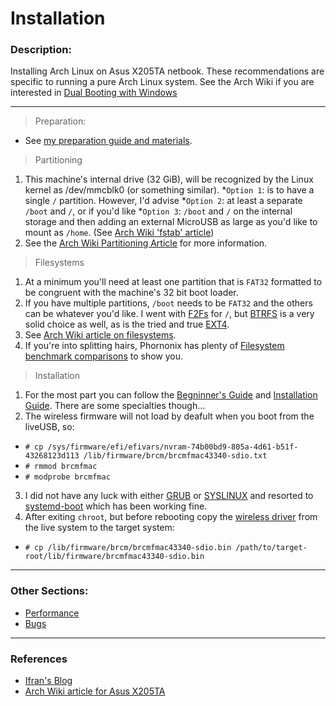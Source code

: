 # Installation

### Description:

Installing Arch Linux on Asus X205TA netbook.  These recommendations are specific to running a pure Arch Linux system.  See the Arch Wiki if you are interested in [Dual Booting with Windows](https://wiki.archlinux.org/index.php/Dual_boot_with_Windows)

-----

> Preparation:
* See [my preparation guide and materials](https://github.com/gtbjj/x205ta).

> Partitioning
1) This machine's internal drive (32 GiB), will be recognized by the Linux kernel as /dev/mmcblk0 (or something similar).
*```Option 1```: is to have a single ```/``` partition.  However, I'd advise
*```Option 2```: at least a separate ```/boot``` and ```/```, or if you'd like
*```Option 3```: ```/boot``` and ```/``` on the internal storage and then adding an external MicroUSB as large as you'd like to mount as ```/home```. (See [Arch Wiki 'fstab' article](https://wiki.archlinux.org/index.php/Fstab))
2) See the [Arch Wiki Partitioning Article](https://wiki.archlinux.org/index.php/Partitioning) for more information.

> Filesystems
1) At a minimum you'll need at least one partition that is ```FAT32``` formatted to be congruent with the machine's 32 bit boot loader.
2) If you have multiple partitions, ```/boot``` needs to be ```FAT32``` and the others can be whatever you'd like.  I went with [F2Fs](https://wiki.archlinux.org/index.php/F2FS) for ```/```, but [BTRFS](https://wiki.archlinux.org/index.php/Btrfs) is a very solid choice as well, as is the tried and true [EXT4](https://wiki.archlinux.org/index.php/Ext4).
3) See [Arch Wiki article on filesystems](https://wiki.archlinux.org/index.php/File_systems#Types_of_file_systems).
4) If you're into splitting hairs, Phornonix has plenty of [Filesystem benchmark comparisons](http://www.phoronix.com/scan.php?page=article&item=linux-41-filesystem&num=1) to show you.

> Installation
1) For the  most part you can follow the [Begninner's Guide](https://wiki.archlinux.org/index.php/Beginners'_guide) and [Installation Guide](https://wiki.archlinux.org/index.php/Installation_guide).  There are some specialties though...
2) The wireless firmware will not load by deafult when you boot from the liveUSB, so:
* ```# cp /sys/firmware/efi/efivars/nvram-74b00bd9-805a-4d61-b51f-43268123d113 /lib/firmware/brcm/brcmfmac43340-sdio.txt```
* ```# rmmod brcmfmac```
* ```# modprobe brcmfmac```
3) I did not have any luck with either [GRUB](https://wiki.archlinux.org/index.php/GRUB) or [SYSLINUX](https://wiki.archlinux.org/index.php/GRUB) and resorted to [systemd-boot](https://wiki.archlinux.org/index.php/Systemd-boot) which has been working fine.
4) After exiting ```chroot```, but before rebooting copy the [wireless driver](https://github.com/gtbjj/x205ta/blob/master/fw_bcm43341.bin?raw=true) from the live system to the target system:
* ```# cp /lib/firmware/brcm/brcmfmac43340-sdio.bin /path/to/target-root/lib/firmware/brcmfmac43340-sdio.bin```

-----

### Other Sections:

* [Performance](https://github.com/gtbjj/x205ta/blob/master/PERFORMANCE.md)
* [Bugs](https://github.com/gtbjj/x205ta/blob/master/BUGS.md)

-----

### References
- [Ifran's Blog](http://ifranali.blogspot.com/2015/04/installing-arch-linux-on-asus-x205ta.html)
- [Arch Wiki article for Asus X205TA](https://wiki.archlinux.org/index.php/Asus_x205ta)